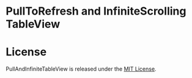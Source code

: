 # PullToRefresh and InfiniteScrolling TableView

# License

PullAndInfiniteTableView is released under the [MIT License](LICENSE.txt).
